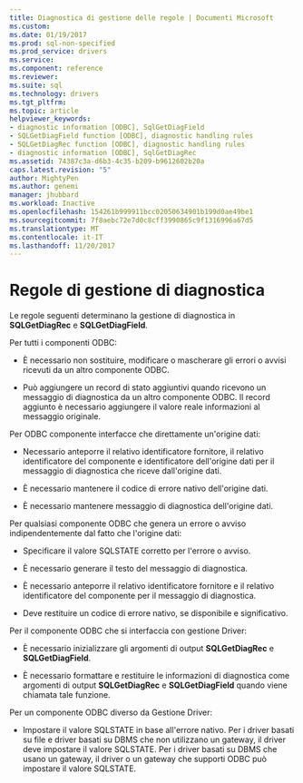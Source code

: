 ```yaml
---
title: Diagnostica di gestione delle regole | Documenti Microsoft
ms.custom: 
ms.date: 01/19/2017
ms.prod: sql-non-specified
ms.prod_service: drivers
ms.service: 
ms.component: reference
ms.reviewer: 
ms.suite: sql
ms.technology: drivers
ms.tgt_pltfrm: 
ms.topic: article
helpviewer_keywords:
- diagnostic information [ODBC], SqlGetDiagField
- SQLGetDiagField function [ODBC], diagnostic handling rules
- SQLGetDiagRec function [ODBC], diagnostic handling rules
- diagnostic information [ODBC], SqlGetDiagRec
ms.assetid: 74387c3a-d6b3-4c35-b209-b9612602b20a
caps.latest.revision: "5"
author: MightyPen
ms.author: genemi
manager: jhubbard
ms.workload: Inactive
ms.openlocfilehash: 154261b999911bcc02050634901b199d0ae49be1
ms.sourcegitcommit: 7f8aebc72e7d0c8cff3990865c9f1316996a67d5
ms.translationtype: MT
ms.contentlocale: it-IT
ms.lasthandoff: 11/20/2017
---
```

# <a name="diagnostic-handling-rules"></a>Regole di gestione di diagnostica
Le regole seguenti determinano la gestione di diagnostica in **SQLGetDiagRec** e **SQLGetDiagField**.  
  
 Per tutti i componenti ODBC:  
  
-   È necessario non sostituire, modificare o mascherare gli errori o avvisi ricevuti da un altro componente ODBC.  
  
-   Può aggiungere un record di stato aggiuntivi quando ricevono un messaggio di diagnostica da un altro componente ODBC. Il record aggiunto è necessario aggiungere il valore reale informazioni al messaggio originale.  
  
 Per ODBC componente interfacce che direttamente un'origine dati:  
  
-   Necessario anteporre il relativo identificatore fornitore, il relativo identificatore del componente e identificatore dell'origine dati per il messaggio di diagnostica che riceve dall'origine dati.  
  
-   È necessario mantenere il codice di errore nativo dell'origine dati.  
  
-   È necessario mantenere messaggio di diagnostica dell'origine dati.  
  
 Per qualsiasi componente ODBC che genera un errore o avviso indipendentemente dal fatto che l'origine dati:  
  
-   Specificare il valore SQLSTATE corretto per l'errore o avviso.  
  
-   È necessario generare il testo del messaggio di diagnostica.  
  
-   È necessario anteporre il relativo identificatore fornitore e il relativo identificatore del componente per il messaggio di diagnostica.  
  
-   Deve restituire un codice di errore nativo, se disponibile e significativo.  
  
 Per il componente ODBC che si interfaccia con gestione Driver:  
  
-   È necessario inizializzare gli argomenti di output **SQLGetDiagRec** e **SQLGetDiagField**.  
  
-   È necessario formattare e restituire le informazioni di diagnostica come argomenti di output **SQLGetDiagRec** e **SQLGetDiagField** quando viene chiamata tale funzione.  
  
 Per un componente ODBC diverso da Gestione Driver:  
  
-   Impostare il valore SQLSTATE in base all'errore nativo. Per i driver basati su file e driver basati su DBMS che non utilizzano un gateway, il driver deve impostare il valore SQLSTATE. Per i driver basati su DBMS che usano un gateway, il driver o un gateway che supporti ODBC può impostare il valore SQLSTATE.
